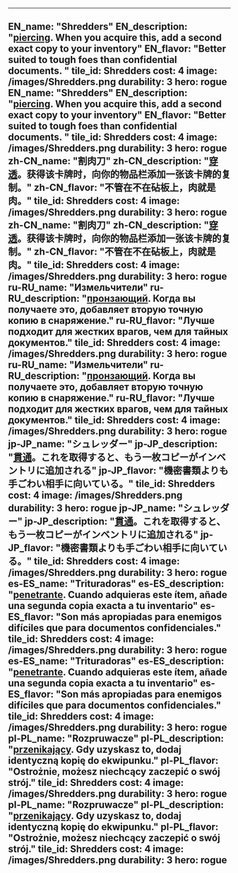 ---

EN_name: "Shredders"
EN_description: "<u>piercing</u>. When you acquire this, add a second exact copy to your inventory"
EN_flavor: "Better suited to tough foes than confidential documents. "
tile_id: Shredders
cost: 4
image: /images/Shredders.png
durability: 3
hero: rogue
EN_name: "Shredders"
EN_description: "<u>piercing</u>. When you acquire this, add a second exact copy to your inventory"
EN_flavor: "Better suited to tough foes than confidential documents. "
tile_id: Shredders
cost: 4
image: /images/Shredders.png
durability: 3
hero: rogue
zh-CN_name: "割肉刀"
zh-CN_description: "<u>穿透</u>。获得该卡牌时，向你的物品栏添加一张该卡牌的复制。"
zh-CN_flavor: "不管在不在砧板上，肉就是肉。"
tile_id: Shredders
cost: 4
image: /images/Shredders.png
durability: 3
hero: rogue
zh-CN_name: "割肉刀"
zh-CN_description: "<u>穿透</u>。获得该卡牌时，向你的物品栏添加一张该卡牌的复制。"
zh-CN_flavor: "不管在不在砧板上，肉就是肉。"
tile_id: Shredders
cost: 4
image: /images/Shredders.png
durability: 3
hero: rogue
ru-RU_name: "Измельчители"
ru-RU_description: "<u>пронзающий</u>. Когда вы получаете это, добавляет вторую точную копию в снаряжение."
ru-RU_flavor: "Лучше подходит для жестких врагов, чем для тайных документов."
tile_id: Shredders
cost: 4
image: /images/Shredders.png
durability: 3
hero: rogue
ru-RU_name: "Измельчители"
ru-RU_description: "<u>пронзающий</u>. Когда вы получаете это, добавляет вторую точную копию в снаряжение."
ru-RU_flavor: "Лучше подходит для жестких врагов, чем для тайных документов."
tile_id: Shredders
cost: 4
image: /images/Shredders.png
durability: 3
hero: rogue
jp-JP_name: "シュレッダー"
jp-JP_description: "<u>貫通</u>。これを取得すると、もう一枚コピーがインベントリに追加される"
jp-JP_flavor: "機密書類よりも手ごわい相手に向いている。"
tile_id: Shredders
cost: 4
image: /images/Shredders.png
durability: 3
hero: rogue
jp-JP_name: "シュレッダー"
jp-JP_description: "<u>貫通</u>。これを取得すると、もう一枚コピーがインベントリに追加される"
jp-JP_flavor: "機密書類よりも手ごわい相手に向いている。"
tile_id: Shredders
cost: 4
image: /images/Shredders.png
durability: 3
hero: rogue
es-ES_name: "Trituradoras"
es-ES_description: "<u>penetrante</u>. Cuando adquieras este ítem, añade una segunda copia exacta a tu inventario"
es-ES_flavor: "Son más apropiadas para enemigos difíciles que para documentos confidenciales."
tile_id: Shredders
cost: 4
image: /images/Shredders.png
durability: 3
hero: rogue
es-ES_name: "Trituradoras"
es-ES_description: "<u>penetrante</u>. Cuando adquieras este ítem, añade una segunda copia exacta a tu inventario"
es-ES_flavor: "Son más apropiadas para enemigos difíciles que para documentos confidenciales."
tile_id: Shredders
cost: 4
image: /images/Shredders.png
durability: 3
hero: rogue
pl-PL_name: "Rozpruwacze"
pl-PL_description: "<u>przenikający</u>. Gdy uzyskasz to, dodaj identyczną kopię do ekwipunku."
pl-PL_flavor: "Ostrożnie, możesz niechcący zaczepić o swój strój."
tile_id: Shredders
cost: 4
image: /images/Shredders.png
durability: 3
hero: rogue
pl-PL_name: "Rozpruwacze"
pl-PL_description: "<u>przenikający</u>. Gdy uzyskasz to, dodaj identyczną kopię do ekwipunku."
pl-PL_flavor: "Ostrożnie, możesz niechcący zaczepić o swój strój."
tile_id: Shredders
cost: 4
image: /images/Shredders.png
durability: 3
hero: rogue
---
